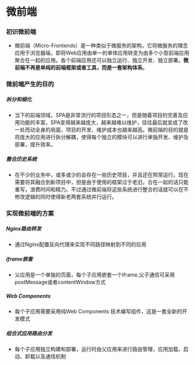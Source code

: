 # 微前端

### 初识微前端

- 微前端（Micro-Frontends）是一种类似于微服务的架构，它将微服务的理念应用于浏览器端，即将Web应用由单一的单体应用转变为由多个小型前端应用聚合在一起的应用。各个前端应用还可以独立运行、独立开发、独立部署。**微前端不再是单纯的前端框架或者工具，而是一套架构体系**。

### 微前端产生的目的

##### 拆分和细化
- 当下的前端领域，SPA是非常流行的项目形态之一，但是随着项目的完善及应用功能的丰富，SPA变得越来越庞大，越来越难以维护，往往最后就变成了改一处而动全身的局面，项目的开发、维护成本也越来越高。微前端的目的就是将庞大的应用进行拆分解耦，使得每个独立的模块可以进行单独开发、维护及部署，提升效率。
##### 整合历史系统
- 在不少的业务中，或多或少的会存在一些历史项目，并且还在照常运行。现在需要将其融合到新项目中，但是由于使用的框架过于老旧，合在一起的话只能重写，浪费时间和精力。不过通过微前端将这些系统进行整合的话就可以在不修改逻辑的同时使得新老两套系统并行运行。

### 实现微前端的方案

##### Nginx路由转发

- 通过Nginx配置反向代理来实现不同路径映射到不同的应用

##### iframe嵌套

- 父应用是一个单独的页面，每个子应用嵌套一个iframe,父子通信可采用postMessage或者contentWindow方式

##### Web Components 

- 每个子应用需要采用纯Web Components 技术编写组件，这是一套全新的开发模式

##### 组合式应用路由分发

- 每个子应用独立构建和部署，运行时由父应用来进行路由管理，应用加载、启动、卸载以及通信机制





